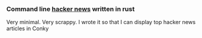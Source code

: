 ### Command line [hacker news](https://news.ycombinator.com) written in rust

Very minimal. Very scrappy. I wrote it so that I can display top hacker news articles in Conky


 

